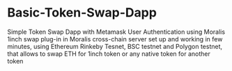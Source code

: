 # Basic-Token-Swap-Dapp

Simple Token Swap Dapp with Metamask User Authentication using Moralis 1inch swap plug-in in Moralis cross-chain server set up and working in few minutes, using Ethereum Rinkeby Tesnet, BSC testnet and Polygon testnet, that allows to swap ETH for 1inch token or any native token for another token
